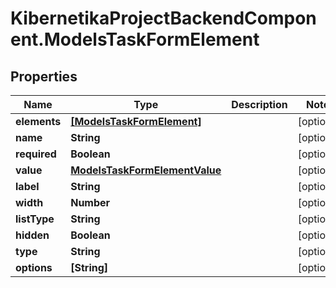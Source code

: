 # KibernetikaProjectBackendComponent.ModelsTaskFormElement

## Properties
Name | Type | Description | Notes
------------ | ------------- | ------------- | -------------
**elements** | [**[ModelsTaskFormElement]**](ModelsTaskFormElement.md) |  | [optional] 
**name** | **String** |  | [optional] 
**required** | **Boolean** |  | [optional] 
**value** | [**ModelsTaskFormElementValue**](ModelsTaskFormElementValue.md) |  | [optional] 
**label** | **String** |  | [optional] 
**width** | **Number** |  | [optional] 
**listType** | **String** |  | [optional] 
**hidden** | **Boolean** |  | [optional] 
**type** | **String** |  | [optional] 
**options** | **[String]** |  | [optional] 


